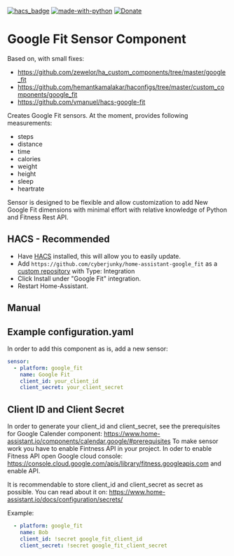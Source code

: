 [![hacs_badge](https://img.shields.io/badge/HACS-Custom-orange.svg)](https://github.com/custom-components/hacs)  [![made-with-python](https://img.shields.io/badge/Made%20with-Python-1f425f.svg)](https://www.python.org/) [![Donate](https://img.shields.io/badge/Donate-PayPal-green.svg)](https://www.paypal.me/cyberjunkynl/)

# Google Fit Sensor Component

Based on, with small fixes:

- <https://github.com/zewelor/ha_custom_components/tree/master/google_fit>
- <https://github.com/hemantkamalakar/haconfigs/tree/master/custom_components/google_fit>
- <https://github.com/vmanuel/hacs-google-fit>

Creates Google Fit sensors.
At the moment, provides following measurements:

- steps
- distance
- time
- calories
- weight
- height
- sleep
- heartrate

Sensor is designed to be flexible and allow customization to add New Google Fit dimensions with minimal effort with relative knowledge of Python and Fitness Rest API.

## HACS - Recommended
- Have [HACS](https://hacs.xyz) installed, this will allow you to easily update.
- Add `https://github.com/cyberjunky/home-assistant-google_fit` as a [custom repository](https://hacs.xyz/docs/navigation/repository) with Type: Integration
- Click Install under "Google Fit" integration.
- Restart Home-Assistant.

## Manual

## Example configuration.yaml

In order to add this component as is, add a new sensor:

```yaml
sensor:
  - platform: google_fit
    name: Google Fit
    client_id: your_client_id
    client_secret: your_client_secret
```

## Client ID and Client Secret

In order to generate your client_id and client_secret, see the prerequisites for Google Calender component:
<https://www.home-assistant.io/components/calendar.google/#prerequisites>
To make sensor work you have to enable Fintness API in your project.
In oder to enable Fitness API open Google cloud console: 
<https://console.cloud.google.com/apis/library/fitness.googleapis.com>
and enable API.

It is recommendable to store client_id and client_secret as secret as possible. You can read about it on:
<https://www.home-assistant.io/docs/configuration/secrets/>

Example:

```yaml
  - platform: google_fit
    name: Bob
    client_id: !secret google_fit_client_id
    client_secret: !secret google_fit_client_secret
```
